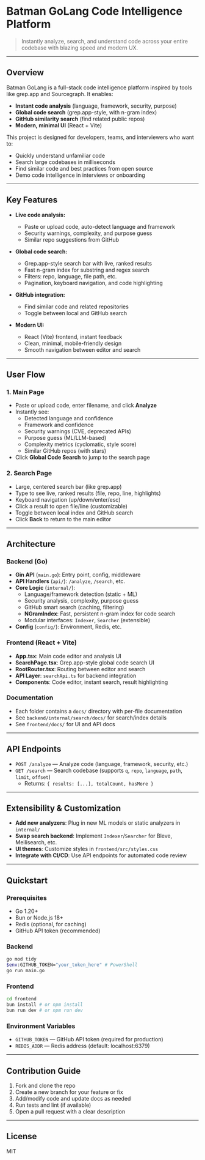 
# Batman GoLang Code Intelligence Platform

> Instantly analyze, search, and understand code across your entire codebase with blazing speed and modern UX.

---

## Overview
Batman GoLang is a full-stack code intelligence platform inspired by tools like grep.app and Sourcegraph. It enables:
- **Instant code analysis** (language, framework, security, purpose)
- **Global code search** (grep.app-style, with n-gram index)
- **GitHub similarity search** (find related public repos)
- **Modern, minimal UI** (React + Vite)

This project is designed for developers, teams, and interviewers who want to:
- Quickly understand unfamiliar code
- Search large codebases in milliseconds
- Find similar code and best practices from open source
- Demo code intelligence in interviews or onboarding

---

## Key Features

- **Live code analysis:**
	- Paste or upload code, auto-detect language and framework
	- Security warnings, complexity, and purpose guess
	- Similar repo suggestions from GitHub

- **Global code search:**
	- Grep.app-style search bar with live, ranked results
	- Fast n-gram index for substring and regex search
	- Filters: repo, language, file path, etc.
	- Pagination, keyboard navigation, and code highlighting

- **GitHub integration:**
	- Find similar code and related repositories
	- Toggle between local and GitHub search

- **Modern UI:**
	- React (Vite) frontend, instant feedback
	- Clean, minimal, mobile-friendly design
	- Smooth navigation between editor and search

---

## User Flow

### 1. Main Page
- Paste or upload code, enter filename, and click **Analyze**
- Instantly see:
	- Detected language and confidence
	- Framework and confidence
	- Security warnings (CVE, deprecated APIs)
	- Purpose guess (ML/LLM-based)
	- Complexity metrics (cyclomatic, style score)
	- Similar GitHub repos (with stars)
- Click **Global Code Search** to jump to the search page

### 2. Search Page
- Large, centered search bar (like grep.app)
- Type to see live, ranked results (file, repo, line, highlights)
- Keyboard navigation (up/down/enter/esc)
- Click a result to open file/line (customizable)
- Toggle between local index and GitHub search
- Click **Back** to return to the main editor

---

## Architecture

### Backend (Go)
- **Gin API** (`main.go`): Entry point, config, middleware
- **API Handlers** (`api/`): `/analyze`, `/search`, etc.
- **Core Logic** (`internal/`):
	- Language/framework detection (static + ML)
	- Security analysis, complexity, purpose guess
	- GitHub smart search (caching, filtering)
	- **NGramIndex**: Fast, persistent n-gram index for code search
	- Modular interfaces: `Indexer`, `Searcher` (extensible)
- **Config** (`config/`): Environment, Redis, etc.

### Frontend (React + Vite)
- **App.tsx**: Main code editor and analysis UI
- **SearchPage.tsx**: Grep.app-style global code search UI
- **RootRouter.tsx**: Routing between editor and search
- **API Layer**: `searchApi.ts` for backend integration
- **Components**: Code editor, instant search, result highlighting

### Documentation
- Each folder contains a `docs/` directory with per-file documentation
- See `backend/internal/search/docs/` for search/index details
- See `frontend/docs/` for UI and API docs

---

## API Endpoints

- `POST /analyze` — Analyze code (language, framework, security, etc.)
- `GET /search` — Search codebase (supports `q`, `repo`, `language`, `path`, `limit`, `offset`)
	- Returns: `{ results: [...], totalCount, hasMore }`

---

## Extensibility & Customization

- **Add new analyzers**: Plug in new ML models or static analyzers in `internal/`
- **Swap search backend**: Implement `Indexer`/`Searcher` for Bleve, Meilisearch, etc.
- **UI themes**: Customize styles in `frontend/src/styles.css`
- **Integrate with CI/CD**: Use API endpoints for automated code review

---

## Quickstart

### Prerequisites
- Go 1.20+
- Bun or Node.js 18+
- Redis (optional, for caching)
- GitHub API token (recommended)

### Backend
```sh
go mod tidy
$env:GITHUB_TOKEN="your_token_here" # PowerShell
go run main.go
```

### Frontend
```sh
cd frontend
bun install # or npm install
bun run dev # or npm run dev
```

### Environment Variables
- `GITHUB_TOKEN` — GitHub API token (required for production)
- `REDIS_ADDR` — Redis address (default: localhost:6379)

---

## Contribution Guide

1. Fork and clone the repo
2. Create a new branch for your feature or fix
3. Add/modify code and update docs as needed
4. Run tests and lint (if available)
5. Open a pull request with a clear description

---

## License
MIT
